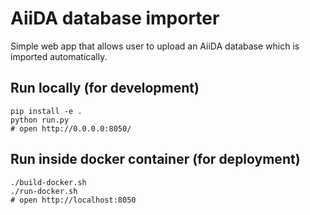 # AiiDA database importer

Simple web app that allows user to upload an AiiDA database which is imported automatically.

## Run locally (for development)

```
pip install -e .
python run.py
# open http://0.0.0.0:8050/
```

## Run inside docker container (for deployment)

```
./build-docker.sh
./run-docker.sh
# open http://localhost:8050
```
